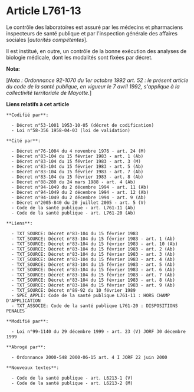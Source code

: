 # Article L761-13

Le contrôle des laboratoires est assuré par les médecins et pharmaciens inspecteurs de santé publique et par l'inspection
générale des affaires sociales [*autorités compétentes*].

Il est institué, en outre, un contrôle de la bonne exécution des analyses de biologie médicale, dont les modalités sont
fixées par décret.

**Nota:**

[*Nota : Ordonnance 92-1070 du 1er octobre 1992 art. 52 : le présent article du code de la santé publique, en vigueur le 7
avril 1992, s'applique à la collectivité territoriale de Mayotte.*]

**Liens relatifs à cet article**

	**Codifié par**:

	  - Décret n°53-1001 1953-10-05 (décret de codification)
	  - Loi n°58-356 1958-04-03 (loi de validation)

	**Cité par**:

	  - Décret n°76-1004 du 4 novembre 1976 - art. 24 (M)
	  - Décret n°83-104 du 15 février 1983 - art. 1 (Ab)
	  - Décret n°83-104 du 15 février 1983 - art. 3 (M)
	  - Décret n°83-104 du 15 février 1983 - art. 5 (Ab)
	  - Décret n°83-104 du 15 février 1983 - art. 7 (Ab)
	  - Décret n°83-104 du 15 février 1983 - art. 8 (Ab)
	  - Décret n°88-280 du 24 mars 1988 - art. 4 (Ab)
	  - Décret n°94-1049 du 2 décembre 1994 - art. 11 (Ab)
	  - Décret n°94-1049 du 2 décembre 1994 - art. 12 (Ab)
	  - Décret n°94-1049 du 2 décembre 1994 - art. 9 (Ab)
	  - Décret n°2005-840 du 20 juillet 2005 - art. 5 (V)
	  - Code de la santé publique - art. L761-11 (Ab)
	  - Code de la santé publique - art. L761-20 (Ab)

	**Liens**:

	  - TXT_SOURCE: Décret n°83-104 du 15 février 1983
	  - TXT_SOURCE: Décret n°83-104 du 15 février 1983 - art. 1 (Ab)
	  - TXT_SOURCE: Décret n°83-104 du 15 février 1983 - art. 10 (Ab)
	  - TXT_SOURCE: Décret n°83-104 du 15 février 1983 - art. 2 (Ab)
	  - TXT_SOURCE: Décret n°83-104 du 15 février 1983 - art. 3 (Ab)
	  - TXT_SOURCE: Décret n°83-104 du 15 février 1983 - art. 4 (Ab)
	  - TXT_SOURCE: Décret n°83-104 du 15 février 1983 - art. 5 (Ab)
	  - TXT_SOURCE: Décret n°83-104 du 15 février 1983 - art. 6 (Ab)
	  - TXT_SOURCE: Décret n°83-104 du 15 février 1983 - art. 7 (Ab)
	  - TXT_SOURCE: Décret n°83-104 du 15 février 1983 - art. 8 (Ab)
	  - TXT_SOURCE: Décret n°83-104 du 15 février 1983 - art. 9 (Ab)
	  - TXT_SOURCE: Décret n°89-92 du 10 février 1989
	  - SPEC_APPLI: Code de la santé publique L761-11 : HORS CHAMP D'APPLICATION
	  - TXT_ASSOCIE: Code de la santé publique L761-20 : DISPOSITIONS PENALES

	**Modifié par**:

	  - Loi n°99-1140 du 29 décembre 1999 - art. 23 (V) JORF 30 décembre 1999

	**Abrogé par**:

	  - Ordonnance 2000-548 2000-06-15 art. 4 I JORF 22 juin 2000

	**Nouveaux textes**:

	  - Code de la santé publique - art. L6213-1 (V)
	  - Code de la santé publique - art. L6213-2 (M)

